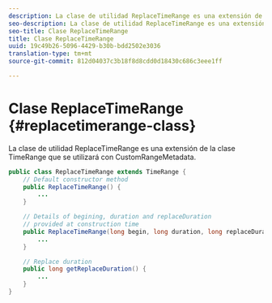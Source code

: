 ```yaml
---
description: La clase de utilidad ReplaceTimeRange es una extensión de la clase TimeRange que se utilizará con CustomRangeMetadata.
seo-description: La clase de utilidad ReplaceTimeRange es una extensión de la clase TimeRange que se utilizará con CustomRangeMetadata.
seo-title: Clase ReplaceTimeRange
title: Clase ReplaceTimeRange
uuid: 19c49b26-5096-4429-b30b-bdd2502e3036
translation-type: tm+mt
source-git-commit: 812d04037c3b18f8d8cdd0d18430c686c3eee1ff

---
```



# Clase ReplaceTimeRange {#replacetimerange-class}

La clase de utilidad ReplaceTimeRange es una extensión de la clase TimeRange que se utilizará con CustomRangeMetadata.

```java
public class ReplaceTimeRange extends TimeRange {
    // Default constructor method
    public ReplaceTimeRange() { 
        ... 
    }

    // Details of begining, duration and replaceDuration 
    // provided at construction time 
    public ReplaceTimeRange(long begin, long duration, long replaceDuration) { 
        ... 
    }

    // Replace duration
    public long getReplaceDuration() { 
        ... 
    }
}
```

